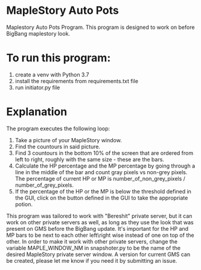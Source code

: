 # MapleStory Auto Pots
Maplestory Auto Pots Program. This program is designed to work on before BigBang maplestory look.

# To run this program:
1. create a venv with Python 3.7
2. install the requirements from requirements.txt file
3. run initiator.py file

# Explanation
The program executes the following loop:
1. Take a picture of your MapleStory window.
2. Find the countours in said picture.
3. Find 3 countours in the bottom 10% of the screen that are ordered from left to right, roughly with the same size - these are the bars.
4. Calculate the HP percentage and the MP percentage by going through a line in the middle of the bar and count gray pixels vs non-grey pixels. The percentage of current HP or MP is number_of_non_grey_pixels / number_of_grey_pixels.
5. If the percentage of the HP or the MP is below the threshold defined in the GUI, click on the button defined in the GUI to take the appropriate potion.


This program was tailored to work with "Bereshit" private server, but it can work on other private servers as well, as long as they use the look that was present on GMS before the BigBang update. It's important for the HP and MP bars to be next to each other left\right wise instead of one on top of the other.
In order to make it work with other private servers, change the variable MAPLE_WINDOW_NM in snapshoter.py to be the name of the desired MapleStory private server window.
A version for current GMS can be created, please let me know if you need it by submitting an issue.
